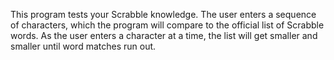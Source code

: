 This program tests your Scrabble knowledge. The user enters a sequence of characters, which the program will compare 
to the official list of Scrabble words. As the user enters a character at a time, the list will get smaller and smaller 
until word matches run out. 
